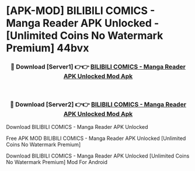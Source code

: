 # [APK-MOD] BILIBILI COMICS - Manga Reader APK Unlocked - [Unlimited Coins No Watermark Premium] 44bvx



<div align="center">
<h3>🔴 Download [Server1] 👉👉 <a href="https://momento.my/?title=BILIBILI_COMICS_-_Manga_Reader_APK_Unlocked">BILIBILI COMICS - Manga Reader APK Unlocked Mod Apk</a></h3><br>

<h3>🔴 Download [Server2] 👉👉 <a href="https://momento.my/?title=BILIBILI_COMICS_-_Manga_Reader_APK_Unlocked">BILIBILI COMICS - Manga Reader APK Unlocked Mod Apk</a></h3>
</div>



Download BILIBILI COMICS - Manga Reader APK Unlocked 

Free APK MOD BILIBILI COMICS - Manga Reader APK Unlocked [Unlimited Coins No Watermark Premium]

Download BILIBILI COMICS - Manga Reader APK Unlocked [Unlimited Coins No Watermark Premium] Mod For Android

